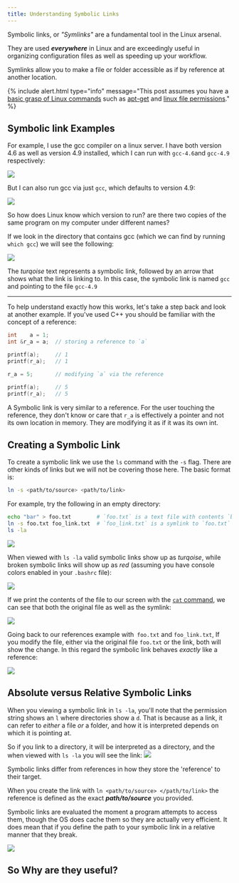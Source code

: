 ```yaml
---
title: Understanding Symbolic Links
---
```


Symbolic links, or *"Symlinks"* are a fundamental tool in the Linux arsenal.

They are used ***everywhere*** in Linux and are exceedingly useful in organizing configuration files as well as speeding up your workflow.

Symlinks allow you to make a file or folder accessible as if by reference at another location.

{% include alert.html type="info" message="This post assumes you have a [basic grasp of Linux commands](http://linuxcommand.org/learning_the_shell.php) such as [apt-get](https://help.ubuntu.com/community/AptGet/Howto) and [linux file permissions](https://help.ubuntu.com/community/FilePermissions)." %}

<!-- more -->

## Symbolic link Examples

For example, I use the gcc compiler on a linux server. I have both version 4.6 as well as version 4.9 installed, which I can run with `gcc-4.6`and `gcc-4.9` respectively:

![](https://i.imgur.com/JrL2EYB.png)

But I can also run gcc via just `gcc`, which defaults to version 4.9:

![](https://i.imgur.com/00jrgJB.png)

So how does Linux know which version to run? are there two copies of the same program on my computer under different names?

If we look in the directory that contains gcc (which we can find by running `which gcc`) we will see the following:

![](https://i.imgur.com/JVSc2zr.png)

The *turqoise* text represents a symbolic link, followed by an arrow that shows what the link is linking to. In this case, the symbolic link is named `gcc` and pointing to the file `gcc-4.9`

------

To help understand exactly how this works, let's take a step back and look at another example. If you've used C++ you should be familiar with the concept of a reference:

```c++
int    a = 1;
int &r_a = a;  // storing a reference to `a`

printf(a);     // 1
printf(r_a);   // 1

r_a = 5;       // modifying `a` via the reference

printf(a);     // 5
printf(r_a);   // 5
```

A Symbolic link is very similar to a reference. For the user touching the reference, they don't know or care that `r_a` is effectively a pointer and not its own location in memory. They are modifying it as if it was its own int.

## Creating a Symbolic Link

To create a symbolic link we use the `ls` command with the `-s` flag. There are other kinds of links but we will not be covering those here. The basic format is:

```bash
ln -s <path/to/source> <path/to/link>
```

For example, try the following in an empty directory:

```bash
echo "bar" > foo.txt        # `foo.txt` is a text file with contents `bar`
ln -s foo.txt foo_link.txt  # `foo_link.txt` is a symlink to `foo.txt`
ls -la 
```

![](https://i.imgur.com/1DDlU7B.png)

When viewed with `ls -la` valid symbolic links show up as *turqoise*, while broken symbolic links will show up as *red* (assuming you have console colors enabled in your `.bashrc` file):

![](https://i.imgur.com/FZ8XXWZ.png)

If we print the contents of the file to our  screen with the [`cat` command](http://www.linuxtechi.com/cat-command-examples-for-beginners-in-linux/), we can see that both the original file as well as the symlink:

![](https://i.imgur.com/eH0UkSv.pnghttp://)

Going back to our references example with` foo.txt` and `foo_link.txt`, If you modify the file, either via the original file `foo.txt` or the link, both will show the change. In this regard the symbolic link behaves *exactly* like a reference:

![](https://i.imgur.com/ocqsrFn.png)


## Absolute versus Relative Symbolic Links

When you viewing a symbolic link in `ls -la`, you'll note that the permission string shows an `l` where directories show a `d`. That is because as a link, it can refer to *either* a file *or* a folder, and how it is interpreted depends on which it is pointing at.

So if you link to a directory, it will be interpreted as a directory, and the when viewed with `ls -la` you will see the link:
![](https://i.imgur.com/qTC9ux2.png)

Symbolic links differ from references in how they store the 'reference' to their target.

When you create the link with `ln <path/to/source> </path/to/link>` the reference is defined as the exact ***path/to/source*** you provided.

Symbolic links are evaluated the moment a program attempts to access them, though the OS does cache them so they are actually very efficient. It does mean that if you define the path to your symbolic link in a relative manner that they break.

![](https://i.imgur.com/iZhbd2h.png)

## So Why are they useful? 